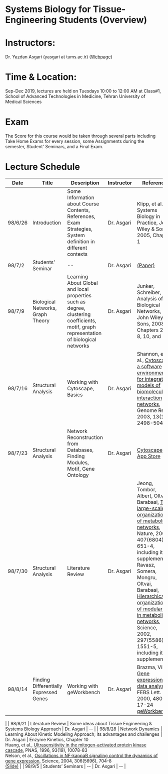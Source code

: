 # Systems Biology for Tissue-Engineering Students (Overview)

# Instructors: 
Dr. Yazdan Asgari (yasgari at tums.ac.ir) ([Webpage](https://www.tums.ac.ir/faculties/yasgari))
# Time & Location: 
Sep-Dec 2019, lectures are held on Tuesdays 10:00 to 12:00 AM at Class#1, School of Advanced Technologies in Medicine, Tehran University of Medical Sciences
# Exam
The Score for this course would be taken through several parts including Take Home Exams for every session, some Assignments during the semester, Student' Seminars, and a Final Exam.
# Lecture Schedule
| Date | Title | Description | Instructor |Reference |
| --- | --- | --- | --- | --- |
| 98/6/26 | Introduction | Some Information about Course Contents, References, Exam Strategies, System definition in different contexts | Dr. Asgari | Klipp, et al., Systems Biology in Practice,  John Wiley & Sons, 2005, Chapter 1 |
| 98/7/2 | Students’ Seminar | -- | Dr. Asgari | [(Paper)](/refs/2013-Systems_biology_characterization_of_engineered_tissues.pdf) |
| 98/7/9 | Biological Networks, Graph Theory | Learning About Global and local properties such as degree, clustering coefficients, motif, graph representation of biological networks | Dr. Asgari | Junker, Schreiber, Analysis of Biological Networks,  John Wiley & Sons, 2008, Chapters 2 to 8, 10, and 13 |
| 98/7/16 | Structural Analysis  | Working with Cytoscape, Basics | Dr. Asgari | Shannon, et al., [Cytoscape: a software environment for integrated models of biomolecular interaction networks](http://www.ncbi.nlm.nih.gov/pubmed/14597658), Genome Res., 2003, 13(11), 2498-504 |
| 98/7/23 | Structural Analysis | Network Reconstruction from Databases, Finding Modules, Motif, Gene Ontology | Dr. Asgari | [Cytoscape App Store](http://apps.cytoscape.org/) |
| 98/7/30 | Structural Analysis | Literature Review | Dr. Asgari | Jeong, Tombor, Albert, Oltvai, Barabasi, [The large-scale organization of metabolic networks](http://www.ncbi.nlm.nih.gov/pubmed/11034217), Nature, 2000, 407(6804), 651-4,  including its supplementary<br> Ravasz, Somera, Mongru, Oltvai, Barabasi, [Hierarchical organization of modularity in metabolic networks](http://www.ncbi.nlm.nih.gov/pubmed/12202830), Science, 2002, 297(5586), 1551-5,  including its supplementary |
| 98/8/14 | Finding Differentially Expressed Genes | Working with geWorkbench | Dr. Asgari | Brazma, Vilo, [Gene expression data analysis](https://www.ncbi.nlm.nih.gov/pubmed/10967323), FEBS Lett. 2000, 480(1), 17-24<br>[geWorkbench](http://wiki.c2b2.columbia.edu/workbench/index.php/Home)
 |
| 98/8/21 | Literature Review | Some ideas about Tissue Engineering & Systems Biology Approach | Dr. Asgari | -- |
| 98/8/28 | Network Dynamics | Learning About Kinetic Modeling Approach; its advantages and challenges | Dr. Asgari | Enzyme Kinetics, Chapter 10<br>Huang, et al., [Ultrasensitivity in the mitogen-activated protein kinase cascade](http://www.ncbi.nlm.nih.gov/pubmed/8816754), PNAS, 1996, 93(19), 10078-83<br>Nelson, et al., [Oscillations in NF-kappaB signaling control the dynamics of gene expression](http://www.ncbi.nlm.nih.gov/pubmed/15499023), Science, 2004, 306(5696), 704-8<br>[(Slide)](/slides/Normality.pdf) |
| 98/9/5 | Students’ Seminars | -- | Dr. Asgari | -- |
